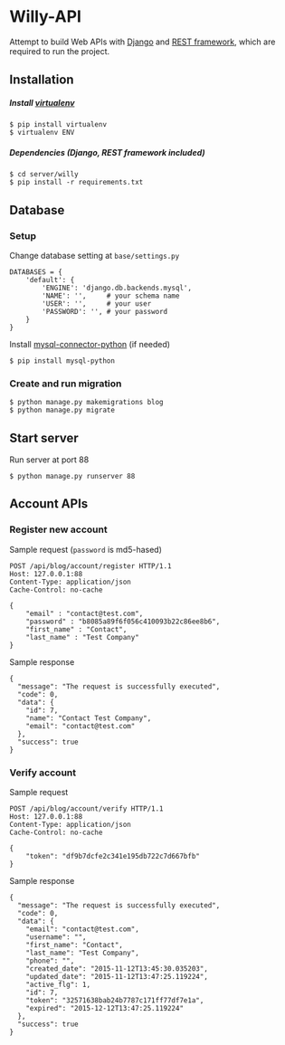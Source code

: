 # Willy-API

Attempt to build Web APIs with [Django](https://www.djangoproject.com) and [REST framework](http://www.django-rest-framework.org), which are required to run the project.


## Installation
##### Install [virtualenv](https://virtualenv.pypa.io/en/latest/index.html)
```
$ pip install virtualenv
$ virtualenv ENV
```
##### Dependencies (Django, REST framework included)
```
$ cd server/willy
$ pip install -r requirements.txt
```


## Database
### Setup
Change database setting at `base/settings.py`

```
DATABASES = {
    'default': {
        'ENGINE': 'django.db.backends.mysql',
        'NAME': '',		# your schema name
        'USER': '',		# your user
        'PASSWORD': '',	# your password
    }
}
```

Install [mysql-connector-python](https://dev.mysql.com/downloads/connector/python/2.1.html) (if needed)

```
$ pip install mysql-python
```


### Create and run migration
```
$ python manage.py makemigrations blog
$ python manage.py migrate
```


## Start server

Run server at port 88

```
$ python manage.py runserver 88
```


## Account APIs

### Register new account
Sample request (`password` is md5-hased)

```
POST /api/blog/account/register HTTP/1.1
Host: 127.0.0.1:88
Content-Type: application/json
Cache-Control: no-cache

{
    "email" : "contact@test.com",
    "password" : "b8085a89f6f056c410093b22c86ee8b6",
    "first_name" : "Contact",
    "last_name" : "Test Company"
}
```

Sample response

```
{
  "message": "The request is successfully executed",
  "code": 0,
  "data": {
    "id": 7,
    "name": "Contact Test Company",
    "email": "contact@test.com"
  },
  "success": true
}
```

### Verify account
Sample request

```
POST /api/blog/account/verify HTTP/1.1
Host: 127.0.0.1:88
Content-Type: application/json
Cache-Control: no-cache

{
    "token": "df9b7dcfe2c341e195db722c7d667bfb"
}
```

Sample response

```
{
  "message": "The request is successfully executed",
  "code": 0,
  "data": {
    "email": "contact@test.com",
    "username": "",
    "first_name": "Contact",
    "last_name": "Test Company",
    "phone": "",
    "created_date": "2015-11-12T13:45:30.035203",
    "updated_date": "2015-11-12T13:47:25.119224",
    "active_flg": 1,
    "id": 7,
    "token": "32571638bab24b7787c171ff77df7e1a",
    "expired": "2015-12-12T13:47:25.119224"
  },
  "success": true
}
```